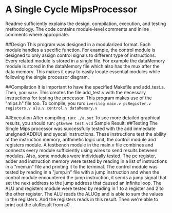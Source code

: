 # A Single Cycle MipsProcessor 

Readme sufficiently explains the design, compilation, execution, and testing methodology. 
The code contains module-level comments and inline comments where appropriate.

##Design
This program was designed in a modularized format. Each module handles a specific function. For example, the control module is designed to only assign control signals to different type of instructions. Every related module is stored in a single file. For example the dataMemory module is stored in the dataMemory file which also has the mux after the data memory. This makes it easy to easily locate essential modules while following the single processor diagram.

##Compilation
It is important to have the specified Makefile and add_test.s. Then, you `make`. This creates the file add_test.v with the necessary instructions for testing the processor. This program makes use of the "mips.h" file too.
To compile, you run:
	`iverilog main.v pcRegister.v registers.v alu.v control.v dataMemory.v`

##Execution
After compiling, run:
	`./a.out`
To see more detailed graphical results, you should run:
	`gtkwave test.vcd`
Sample Result:
##Testing
	The Single Mips processor was successfully tested with the add immediate unsigned(ADDIU) and syscall instructions. These instructions test the ability of the instruction memory, arithmetic logic unit, the control module and registers module.
A testbench module in the main.v file combines and connects every module sufficiently using wires to send results between modules. 
	Also, some modules were individually tested. The pc register, adder and instruction memory were tested by reading in a list of instructions in a "mem.in" file and printing it to the terminal. The control module was tested by reading in a "jump.in" file with a jump instruction and when the control module encountered the jump instruction, it sends a jump signal that set the next address to the jump address that caused an infinite loop.
	The ALU and registers module were tested by reading in 1 to a register and 2 to the other register. The ALU reads the ALUOp and is able to sum the values in the registers. And the registers reads in this result. Then we're able to print out the aluResult from a0.
